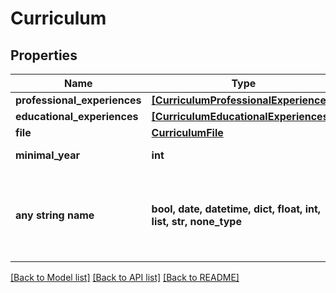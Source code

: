 # Curriculum


## Properties
Name | Type | Description | Notes
------------ | ------------- | ------------- | -------------
**professional_experiences** | [**[CurriculumProfessionalExperiences]**](CurriculumProfessionalExperiences.md) |  | 
**educational_experiences** | [**[CurriculumEducationalExperiences]**](CurriculumEducationalExperiences.md) |  | 
**file** | [**CurriculumFile**](CurriculumFile.md) |  | 
**minimal_year** | **int** |  | [optional] [readonly] 
**any string name** | **bool, date, datetime, dict, float, int, list, str, none_type** | any string name can be used but the value must be the correct type | [optional]

[[Back to Model list]](../README.md#documentation-for-models) [[Back to API list]](../README.md#documentation-for-api-endpoints) [[Back to README]](../README.md)


